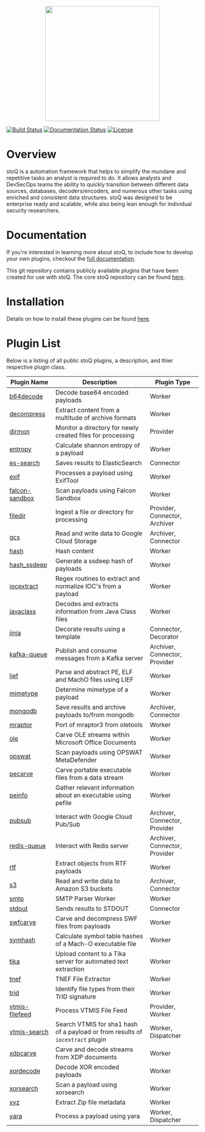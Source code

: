 <p align="center">
<img src="http://stoq.punchcyber.com/i/stoq.png" width="300"><br />
</p>

[![Build Status](https://travis-ci.org/PUNCH-Cyber/stoq-plugins-public.svg?branch=master)](https://travis-ci.org/PUNCH-Cyber/stoq-plugins-public)
[![Documentation Status](https://readthedocs.org/projects/stoq-framework/badge/?version=latest)](https://stoq-framework.readthedocs.io/en/latest/?badge=latest)
[![License](https://img.shields.io/pypi/l/stoq-framework.svg)](https://pypi.org/project/stoq-framework/)

# Overview

stoQ is a automation framework that helps to simplify the mundane and repetitive
tasks an analyst is required to do. It allows analysts and DevSecOps teams the
ability to quickly transition between different data sources, databases,
decoders/encoders, and numerous other tasks using enriched and consistent data
structures. stoQ was designed to be enterprise ready and scalable, while also being
lean enough for individual security researchers.

# Documentation

If you're interested in learning more about stoQ, to include how to develop your
own plugins, checkout the [full documentation](https://stoq-framework.readthedocs.io/).

This git repository contains publicly available plugins that have been created
for use with stoQ. The core stoQ repository can be found [here](https://github.com/PUNCH-Cyber/stoq).

# Installation

Details on how to install these plugins can be found [here](https://stoq-framework.readthedocs.io/en/latest/installation.html#installing-plugins).

# Plugin List

Below is a listing of all public stoQ plugins, a description, and thier respective plugin class.

| Plugin Name                       | Description                                                                    | Plugin Type                         |
| --------------------------------- | ------------------------------------------------------------------------------ | ----------------------------------- |
| [b64decode](b64decode/)           | Decode base64 encoded payloads                                                 | Worker                              |
| [decompress](decompress/)         | Extract content from a multitude of archive formats                            | Worker                              |
| [dirmon](dirmon/)                 | Monitor a directory for newly created files for processing                     | Provider                            |
| [entropy](entropy/)               | Calculate shannon entropy of a payload                                         | Worker                              |
| [es-search](es-search/)           | Saves results to ElasticSearch                                                 | Connector                           |
| [exif](exif/)                     | Processes a payload using ExifTool                                             | Worker                              |
| [falcon-sandbox](falcon-sandbox/) | Scan payloads using Falcon Sandbox                                             | Worker                              |
| [filedir](filedir/)               | Ingest a file or directory for processing                                      | Provider, Connector, Archiver       |
| [gcs](gcs/)                       | Read and write data to Google Cloud Storage                                    | Archiver, Connector                 |
| [hash](hash/)                     | Hash content                                                                   | Worker                              |
| [hash_ssdeep](hash_ssdeep/)       | Generate a ssdeep hash of payloads                                             | Worker                              |
| [iocextract](iocextract/)         | Regex routines to extract and normalize IOC's from a payload                   | Worker                              |
| [javaclass](javaclass/)           | Decodes and extracts information from Java Class files                         | Worker                              |
| [jinja](jinja/)                   | Decorate results using a template                                              | Connector, Decorator                |
| [kafka-queue](kafka-queue/)       | Publish and consume messages from a Kafka server                               | Archiver, Connector, Provider       |
| [lief](lief/)                     | Parse and abstract PE, ELF and MachO files using LIEF                          | Worker                              |
| [mimetype](mimetype/)             | Determine mimetype of a payload                                                | Worker                              |
| [mongodb](mongodb/)               | Save results and archive payloads to/from mongodb                              | Archiver, Connector                 |
| [mraptor](mraptor/)               | Port of mraptor3 from oletools                                                 | Worker                              |
| [ole](ole/)                       | Carve OLE streams within Microsoft Office Documents                            | Worker                              |
| [opswat](opswat/)                 | Scan payloads using OPSWAT MetaDefender                                        | Worker                              |
| [pecarve](pecarve/)               | Carve portable executable files from a data stream                             | Worker                              |
| [peinfo](peinfo/)                 | Gather relevant information about an executable using pefile                   | Worker                              |
| [pubsub](pubsub/)                 | Interact with Google Cloud Pub/Sub                                             | Archiver, Connector, Provider       |
| [redis-queue](redis-queue/)       | Interact with Redis server                                                     | Archiver, Connector, Provider       |
| [rtf](rtf/)                       | Extract objects from RTF payloads                                              | Worker                              |
| [s3](s3/)                         | Read and write data to Amazon S3 buckets                                       | Archiver, Connector                 |
| [smtp](smtp/)                     | SMTP Parser Worker                                                             | Worker                              |
| [stdout](stdout/)                 | Sends results to STDOUT                                                        | Connector                           |
| [swfcarve](swfcarve/)             | Carve and decompress SWF files from payloads                                   | Worker                              |
| [symhash](symhash/)               | Calculate symbol table hashes of a Mach-O executable file                      | Worker                              |
| [tika](tika/)                     | Upload content to a Tika server for automated text extraction                  | Worker                              |
| [tnef](tnef/)                     | TNEF File Extractor                                                            | Worker                              |
| [trid](trid/)                     | Identify file types from their TrID signature                                  | Worker                              |
| [vtmis-filefeed](vtmis-filefeed/) | Process VTMIS File Feed                                                        | Provider, Worker                    |
| [vtmis-search](vtmis-search/)     | Search VTMIS for sha1 hash of a payload or from results of `iocextract` plugin | Worker, Dispatcher                  |
| [xdpcarve](xdpcarve)              | Carve and decode streams from XDP documents                                    | Worker                              |
| [xordecode](xordecode/)           | Decode XOR encoded payloads                                                    | Worker                              |
| [xorsearch](xorsearch/)           | Scan a payload using xorsearch                                                 | Worker                              |
| [xyz](xyz/)                       | Extract Zip file metadata                                                      | Worker                              |
| [yara](yara/)                     | Process a payload using yara                                                   | Worker, Dispatcher                  |
